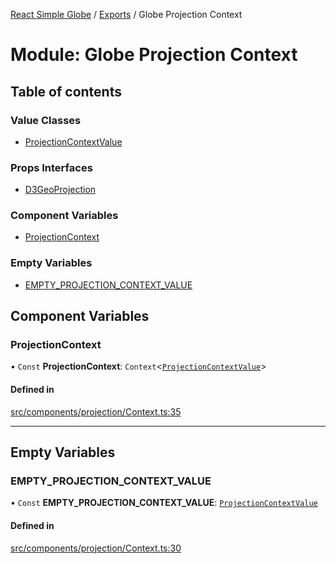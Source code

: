 [React Simple Globe](../README.md) / [Exports](../modules.md) / Globe Projection Context

# Module: Globe Projection Context

## Table of contents

### Value Classes

- [ProjectionContextValue](../classes/Globe_Projection_Context.ProjectionContextValue.md)

### Props Interfaces

- [D3GeoProjection](../interfaces/Globe_Projection_Context.D3GeoProjection.md)

### Component Variables

- [ProjectionContext](Globe_Projection_Context.md#projectioncontext)

### Empty Variables

- [EMPTY\_PROJECTION\_CONTEXT\_VALUE](Globe_Projection_Context.md#empty_projection_context_value)

## Component Variables

### ProjectionContext

• `Const` **ProjectionContext**: `Context`<[`ProjectionContextValue`](../classes/Globe_Projection_Context.ProjectionContextValue.md)\>

#### Defined in

[src/components/projection/Context.ts:35](https://github.com/Gaushao/d3-react-globe/blob/636f719/src/components/projection/Context.ts#L35)

___

## Empty Variables

### EMPTY\_PROJECTION\_CONTEXT\_VALUE

• `Const` **EMPTY\_PROJECTION\_CONTEXT\_VALUE**: [`ProjectionContextValue`](../classes/Globe_Projection_Context.ProjectionContextValue.md)

#### Defined in

[src/components/projection/Context.ts:30](https://github.com/Gaushao/d3-react-globe/blob/636f719/src/components/projection/Context.ts#L30)
